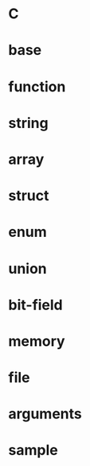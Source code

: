 # C

# base
# function
# string
# array
# struct
# enum
# union
# bit-field
# memory
# file
# arguments
# sample
